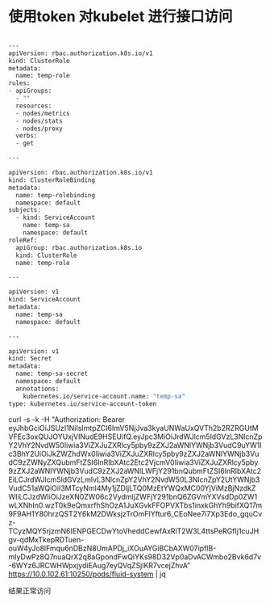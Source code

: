 # 使用token 对kubelet 进行接口访问

```bash

---
apiVersion: rbac.authorization.k8s.io/v1
kind: ClusterRole
metadata:
  name: temp-role
rules:
- apiGroups:
  - ""
  resources:
  - nodes/metrics
  - nodes/stats
  - nodes/proxy
  verbs:
  - get

---

apiVersion: rbac.authorization.k8s.io/v1
kind: ClusterRoleBinding
metadata:
  name: temp-rolebinding
  namespace: default
subjects:
  - kind: ServiceAccount
    name: temp-sa
    namespace: default
roleRef:
  apiGroup: rbac.authorization.k8s.io
  kind: ClusterRole
  name: temp-role

---

apiVersion: v1
kind: ServiceAccount
metadata:
  name: temp-sa
  namespace: default

---

apiVersion: v1
kind: Secret
metadata:
  name: temp-sa-secret
  namespace: default
  annotations:
    kubernetes.io/service-account.name: "temp-sa"
type: kubernetes.io/service-account-token
```

curl -s -k -H "Authorization: Bearer eyJhbGciOiJSUzI1NiIsImtpZCI6ImV5NjJva3kyaUNWaUxQVTh2b2RZRGUtMVFEc3oxQUJOYUxjVlNudE9HSEUifQ.eyJpc3MiOiJrdWJlcm5ldGVzL3NlcnZpY2VhY2NvdW50Iiwia3ViZXJuZXRlcy5pby9zZXJ2aWNlYWNjb3VudC9uYW1lc3BhY2UiOiJkZWZhdWx0Iiwia3ViZXJuZXRlcy5pby9zZXJ2aWNlYWNjb3VudC9zZWNyZXQubmFtZSI6InRlbXAtc2Etc2VjcmV0Iiwia3ViZXJuZXRlcy5pby9zZXJ2aWNlYWNjb3VudC9zZXJ2aWNlLWFjY291bnQubmFtZSI6InRlbXAtc2EiLCJrdWJlcm5ldGVzLmlvL3NlcnZpY2VhY2NvdW50L3NlcnZpY2UtYWNjb3VudC51aWQiOiI3MTcyNmI4My1jZDljLTQ0MzEtYWQxMC00YjViMzBjNzdkZWIiLCJzdWIiOiJzeXN0ZW06c2VydmljZWFjY291bnQ6ZGVmYXVsdDp0ZW1wLXNhIn0.wzT0k9eQmxrfhShOzA1JuXGvkFFOPVXTbs1inxkGhYh9bifXQ17m9F9AH1Y80hrzQST2Y6kM2DWksjzTrOmFIYftur6_CEoNee7i7Xp3Edo_gquCvz-TCyzMQY5rjzmN6IENPGECDwYtoVheddCewfAxRlT2W3L4ttsPeRGfIj1cuJHgv-qdMxTkepRDTuen-ouW4yJo8lFmqu6nDBzN8UmAPDj_iXOuAYGiBCbAXW07ipflB-mIyDwPz8Q7nuaQrX2q8aGpondFwQiYKs98D32Vp0aDvACWmbo2Bvk6d7v-6WYz6JRCWHWpxjydiEAug7eyQVqZSjlKR7vcejZhvA" <https://10.0.102.61:10250/pods/fluid-system> | jq

结果正常访问
